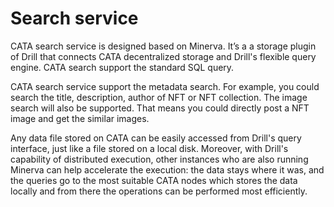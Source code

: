 # Search service

CATA search service is designed based on Minerva. It’s a a storage plugin of Drill that connects CATA decentralized storage and Drill's flexible query engine. CATA search support the standard SQL query.

CATA search service support the metadata search. For example, you could search the title, description, author of NFT or NFT collection. The image search will also be supported. That means you could directly post a NFT image and get the similar images.

Any data file stored on CATA can be easily accessed from Drill's query interface, just like a file stored on a local disk. Moreover, with Drill's capability of distributed execution, other instances who are also running Minerva can help accelerate the execution: the data stays where it was, and the queries go to the most suitable CATA nodes which stores the data locally and from there the operations can be performed most efficiently.
